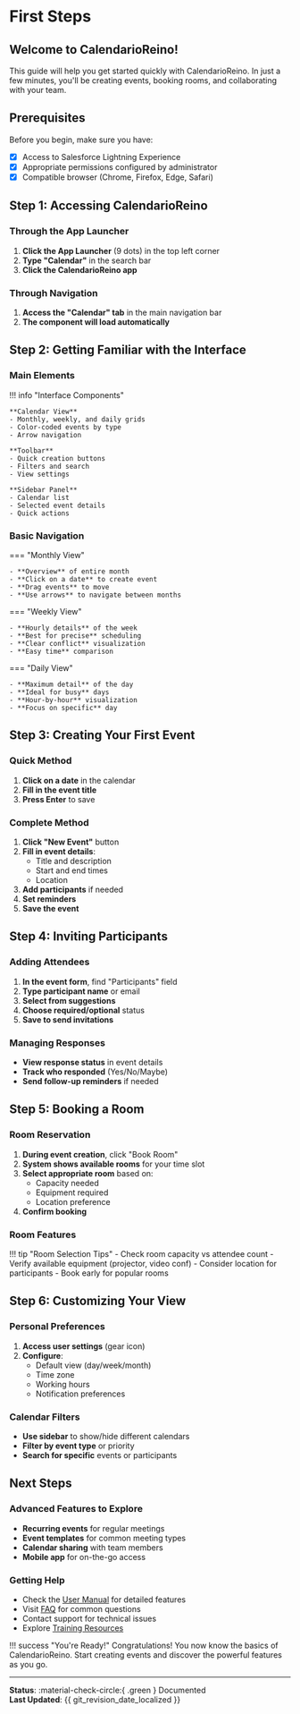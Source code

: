 # First Steps

## Welcome to CalendarioReino!

This guide will help you get started quickly with CalendarioReino. In just a few minutes, you'll be creating events, booking rooms, and collaborating with your team.

## Prerequisites

Before you begin, make sure you have:

- [x] Access to Salesforce Lightning Experience
- [x] Appropriate permissions configured by administrator
- [x] Compatible browser (Chrome, Firefox, Edge, Safari)

## Step 1: Accessing CalendarioReino

### Through the App Launcher

1. **Click the App Launcher** (9 dots) in the top left corner
2. **Type "Calendar"** in the search bar
3. **Click the CalendarioReino app**

### Through Navigation

1. **Access the "Calendar" tab** in the main navigation bar
2. **The component will load automatically**

## Step 2: Getting Familiar with the Interface

### Main Elements

!!! info "Interface Components"
    
    **Calendar View**
    - Monthly, weekly, and daily grids
    - Color-coded events by type
    - Arrow navigation
    
    **Toolbar**
    - Quick creation buttons
    - Filters and search
    - View settings
    
    **Sidebar Panel**
    - Calendar list
    - Selected event details
    - Quick actions

### Basic Navigation

=== "Monthly View"

    - **Overview** of entire month
    - **Click on a date** to create event
    - **Drag events** to move
    - **Use arrows** to navigate between months

=== "Weekly View"

    - **Hourly details** of the week
    - **Best for precise** scheduling
    - **Clear conflict** visualization
    - **Easy time** comparison

=== "Daily View"

    - **Maximum detail** of the day
    - **Ideal for busy** days
    - **Hour-by-hour** visualization
    - **Focus on specific** day

## Step 3: Creating Your First Event

### Quick Method

1. **Click on a date** in the calendar
2. **Fill in the event title**
3. **Press Enter** to save

### Complete Method

1. **Click "New Event"** button
2. **Fill in event details**:
   - Title and description
   - Start and end times
   - Location
3. **Add participants** if needed
4. **Set reminders**
5. **Save the event**

## Step 4: Inviting Participants

### Adding Attendees

1. **In the event form**, find "Participants" field
2. **Type participant name** or email
3. **Select from suggestions**
4. **Choose required/optional** status
5. **Save to send invitations**

### Managing Responses

- **View response status** in event details
- **Track who responded** (Yes/No/Maybe)
- **Send follow-up reminders** if needed

## Step 5: Booking a Room

### Room Reservation

1. **During event creation**, click "Book Room"
2. **System shows available rooms** for your time slot
3. **Select appropriate room** based on:
   - Capacity needed
   - Equipment required
   - Location preference
4. **Confirm booking**

### Room Features

!!! tip "Room Selection Tips"
    - Check room capacity vs attendee count
    - Verify available equipment (projector, video conf)
    - Consider location for participants
    - Book early for popular rooms

## Step 6: Customizing Your View

### Personal Preferences

1. **Access user settings** (gear icon)
2. **Configure**:
   - Default view (day/week/month)
   - Time zone
   - Working hours
   - Notification preferences

### Calendar Filters

- **Use sidebar** to show/hide different calendars
- **Filter by event type** or priority
- **Search for specific** events or participants

## Next Steps

### Advanced Features to Explore

- **Recurring events** for regular meetings
- **Event templates** for common meeting types
- **Calendar sharing** with team members
- **Mobile app** for on-the-go access

### Getting Help

- Check the [User Manual](manual.md) for detailed features
- Visit [FAQ](faq.md) for common questions
- Contact support for technical issues
- Explore [Training Resources](training.md)

!!! success "You're Ready!"
    Congratulations! You now know the basics of CalendarioReino. Start creating events and discover the powerful features as you go.

---

**Status**: :material-check-circle:{ .green } Documented  
**Last Updated**: {{ git_revision_date_localized }}
